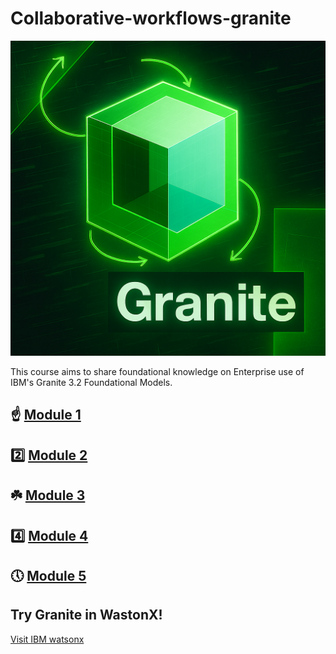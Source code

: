 # Collaborative-workflows-granite
![Conversation Screenshot](file_0000000006c451f79ba4c6e0ad9bf5dd_conversation_id=67edfe1a-5460-800e-b6ae-db34bac7e2ec&message_id=51e35215-0c9e-40f2-9840-4b8010598617.png)

This course aims to share foundational knowledge on Enterprise use of IBM's Granite 3.2 Foundational Models.

☝ [Module 1](https://github.com/Jewelzufo/Collaborative-workflows-granite/blob/main/Module1.md)
---
2️⃣ [Module 2](https://github.com/Jewelzufo/Collaborative-workflows-granite/blob/main/Module2.md)
---
☘️ [Module 3](https://github.com/Jewelzufo/Collaborative-workflows-granite/blob/main/Module3.md)
---
4️⃣ [Module 4](https://github.com/Jewelzufo/Collaborative-workflows-granite/blob/main/Module4.md)
---
🕔 [Module 5](https://github.com/Jewelzufo/Collaborative-workflows-granite/blob/main/Module5.md)
---

## Try Granite in WastonX!
[Visit IBM watsonx](https://watsonx.ai/)

